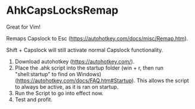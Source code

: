 # AhkCapsLocksRemap

Great for Vim!

Remaps Capslock to Esc (https://autohotkey.com/docs/misc/Remap.htm).

Shift + Capslock will still activate normal Capslock functionality.

1. Download autohotkey (https://autohotkey.com/).
1. Place the .ahk script into the startup folder (win + r, then run "shell:startup" to find on Windows) (https://autohotkey.com/docs/FAQ.htm#Startup). This allows the script to always be active, as it is ran on startup.
1. Run the Script to go into effect now.
1. Test and profit.
